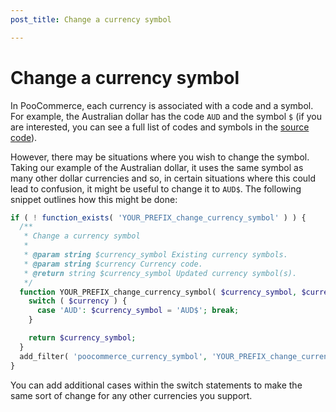 ```yaml
---
post_title: Change a currency symbol

---
```


# Change a currency symbol

In PooCommerce, each currency is associated with a code and a symbol. For example, the Australian dollar has the code `AUD` and the symbol `$` (if you are interested, you can see a full list of codes and symbols in the [source code](https://github.com/poocommerce/poocommerce/blob/9.6.1/plugins/poocommerce/includes/wc-core-functions.php#L682)). 

However, there may be situations where you wish to change the symbol. Taking our example of the Australian dollar, it uses the same symbol as many other dollar currencies and so, in certain situations where this could lead to confusion, it might be useful to change it to `AUD$`. The following snippet outlines how this might be done:

```php
if ( ! function_exists( 'YOUR_PREFIX_change_currency_symbol' ) ) {
  /**
   * Change a currency symbol
   * 
   * @param string $currency_symbol Existing currency symbols.
   * @param string $currency Currency code.
   * @return string $currency_symbol Updated currency symbol(s).
   */  
  function YOUR_PREFIX_change_currency_symbol( $currency_symbol, $currency ) {
    switch ( $currency ) {
      case 'AUD': $currency_symbol = 'AUD$'; break;
    }

    return $currency_symbol;       
  }
  add_filter( 'poocommerce_currency_symbol', 'YOUR_PREFIX_change_currency_symbol', 10, 2 );  
}
```

You can add additional cases within the switch statements to make the same sort of change for any other currencies you support.
